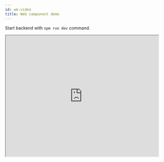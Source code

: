 ```yaml
---
id: wm-video
title: Web component demo
---
```


Start backend with ```npm run dev``` command.

<iframe src="http://127.0.0.1:8080/src/components/videoComponent.html" width="100%" height="400px"></iframe>
